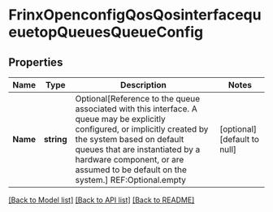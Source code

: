 # FrinxOpenconfigQosQosinterfacequeuetopQueuesQueueConfig

## Properties
Name | Type | Description | Notes
------------ | ------------- | ------------- | -------------
**Name** | **string** | Optional[Reference to the queue associated with this interface. A queue may be explicitly configured, or implicitly created by the system based on default queues that are instantiated by a hardware component, or are assumed to be default on the system.] REF:Optional.empty | [optional] [default to null]

[[Back to Model list]](../README.md#documentation-for-models) [[Back to API list]](../README.md#documentation-for-api-endpoints) [[Back to README]](../README.md)


